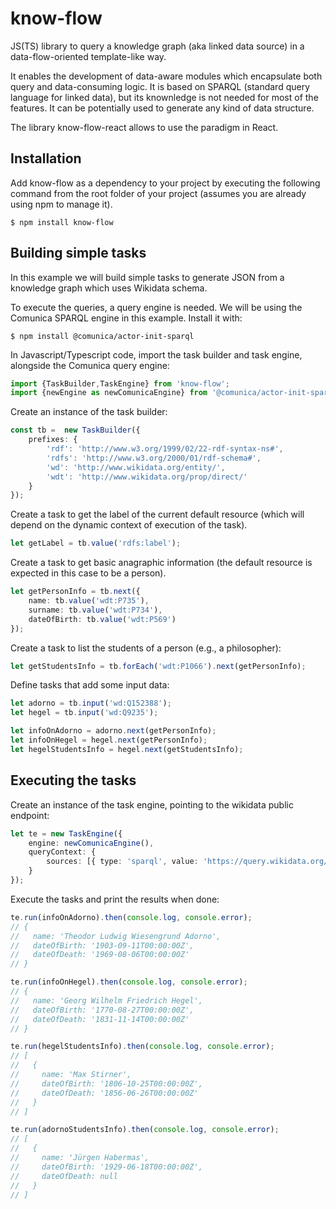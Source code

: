 # know-flow
JS(TS) library to query a knowledge graph (aka linked data source) in a data-flow-oriented
template-like way.

It enables the development of data-aware modules which encapsulate both query and data-consuming logic. 
It is based on SPARQL (standard query language for linked data), but its knownledge is not needed for most of the features.
It can be potentially used to generate any kind of data structure. 

The library know-flow-react allows to use the paradigm in React.

## Installation

Add know-flow as a dependency to your project by executing the following command from the root folder of your project (assumes you are already using npm to manage it).

```shell
$ npm install know-flow
```

## Building simple tasks 

In this example we will build simple tasks to generate JSON from a knowledge graph which uses Wikidata schema.

To execute the queries, a query engine is needed. We will be using the Comunica SPARQL engine in this example. Install it with:

```shell
$ npm install @comunica/actor-init-sparql
```

In Javascript/Typescript code, import the task builder and task engine, alongside the Comunica query engine:

```ts
import {TaskBuilder,TaskEngine} from 'know-flow';
import {newEngine as newComunicaEngine} from '@comunica/actor-init-sparql';
```

Create an instance of the task builder:

```ts
const tb =  new TaskBuilder({
    prefixes: {
        'rdf': 'http://www.w3.org/1999/02/22-rdf-syntax-ns#',
        'rdfs': 'http://www.w3.org/2000/01/rdf-schema#',
        'wd': 'http://www.wikidata.org/entity/',
        'wdt': 'http://www.wikidata.org/prop/direct/'
    }
});
```

Create a task to get the label of the current default resource (which will depend on the dynamic context of execution of the task).

```ts
let getLabel = tb.value('rdfs:label');
```

Create a task to get basic anagraphic information (the default resource is expected in this case to be a person).

```ts
let getPersonInfo = tb.next({
    name: tb.value('wdt:P735'),
    surname: tb.value('wdt:P734'),
    dateOfBirth: tb.value('wdt:P569')
});
```

Create a task to list the students of a person (e.g., a philosopher):

```ts
let getStudentsInfo = tb.forEach('wdt:P1066').next(getPersonInfo);
```

Define tasks that add some input data:

```ts
let adorno = tb.input('wd:Q152388');
let hegel = tb.input('wd:Q9235');

let infoOnAdorno = adorno.next(getPersonInfo);
let infoOnHegel = hegel.next(getPersonInfo);
let hegelStudentsInfo = hegel.next(getStudentsInfo);
```


## Executing the tasks 

Create an instance of the task engine, pointing to the wikidata public endpoint:

```ts
let te = new TaskEngine({
    engine: newComunicaEngine(),
    queryContext: {
        sources: [{ type: 'sparql', value: 'https://query.wikidata.org/sparql' }]
    }
});
```

Execute the tasks and print the results when done:

```ts
te.run(infoOnAdorno).then(console.log, console.error);
// {
//   name: 'Theodor Ludwig Wiesengrund Adorno',
//   dateOfBirth: '1903-09-11T00:00:00Z',
//   dateOfDeath: '1969-08-06T00:00:00Z'
// }

te.run(infoOnHegel).then(console.log, console.error);
// {
//   name: 'Georg Wilhelm Friedrich Hegel',
//   dateOfBirth: '1770-08-27T00:00:00Z',
//   dateOfDeath: '1831-11-14T00:00:00Z'
// }

te.run(hegelStudentsInfo).then(console.log, console.error);
// [
//   {
//     name: 'Max Stirner',
//     dateOfBirth: '1806-10-25T00:00:00Z',
//     dateOfDeath: '1856-06-26T00:00:00Z'
//   }
// ]

te.run(adornoStudentsInfo).then(console.log, console.error);
// [
//   {
//     name: 'Jürgen Habermas',
//     dateOfBirth: '1929-06-18T00:00:00Z',
//     dateOfDeath: null
//   }
// ]
```
